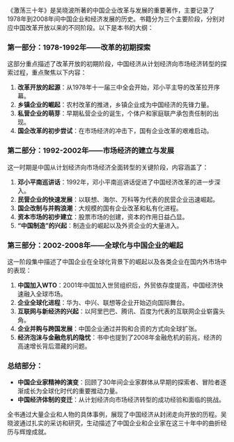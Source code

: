 《激荡三十年》是吴晓波所著的中国企业改革与发展的重要著作，主要记录了1978年到2008年间中国企业和经济发展的历史。书籍分为三个主要阶段，分别对应中国改革开放以来的不同阶段。以下是本书的大纲：

### 第一部分：1978-1992年——改革的初期探索
这部分重点描述了改革开放的初期阶段，中国经济从计划经济向市场经济转型的探索过程，重点聚焦以下内容：
1. **改革开放的起源**：从1978年十一届三中全会开始，邓小平主导的改革拉开序幕。
2. **乡镇企业的崛起**：农村改革的推进，乡镇企业成为中国经济的先锋力量。
3. **私营企业的萌芽**：早期私营企业的诞生，个体户和家庭联产承包责任制的出现。
4. **国企改革的初步尝试**：在市场经济的冲击下，国有企业改革的艰难启动。

### 第二部分：1992-2002年——市场经济的建立与发展
这一时期是中国从计划经济向市场经济全面转型的关键阶段，内容涵盖了：
1. **邓小平南巡讲话**：1992年，邓小平南巡讲话促进了中国经济改革的进一步深入。
2. **民营企业的快速发展**：以联想、海尔、万科等为代表的民营企业迅速崛起。
3. **国企改制与并购浪潮**：大规模的国有企业改革和私有化进程。
4. **资本市场的初步建立**：股票市场的创建，资本的作用日益凸显。
5. **“中国制造”的兴起**：制造业的崛起以及外资企业的大量进入。

### 第三部分：2002-2008年——全球化与中国企业的崛起
这一阶段集中描述了中国企业在全球化背景下的崛起以及各类企业在国内外市场中的表现：
1. **中国加入WTO**：2001年中国加入世贸组织后，外贸依存度提高，中国经济快速融入全球市场。
2. **企业全球化进程**：华为、中兴、联想等企业开始迈向国际舞台。
3. **互联网与新经济的兴起**：以阿里巴巴、腾讯、百度为代表的互联网企业崭露头角。
4. **企业并购与跨国发展**：中国企业通过并购和合资的方式向全球扩张。
5. **经济泡沫与金融危机的隐忧**：书中也提到了2008年金融危机的前兆，经济的高速增长背后潜藏的问题。

### 总结部分：
- **中国企业家精神的演变**：回顾了30年间企业家群体从早期的探索者、冒险者逐渐成长为全球化时代的重要推动力量。
- **中国经济体制的变迁**：从计划经济向市场经济转型的成功经验和面临的挑战。

全书通过大量企业和人物的具体事例，展现了中国经济从封闭走向开放的历程。吴晓波通过扎实的采访和研究，生动描述了中国企业和企业家在这三十年中的曲折经历与辉煌成就。